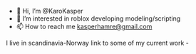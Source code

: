 - 👋 Hi, I’m @KaroKasper
- 👀 I’m interested in roblox developing modeling/scripting
- 📫 How to reach me kasperhamre@gmail.com 

I live in scandinavia-Norway
   link to some of my current work -
   
   
